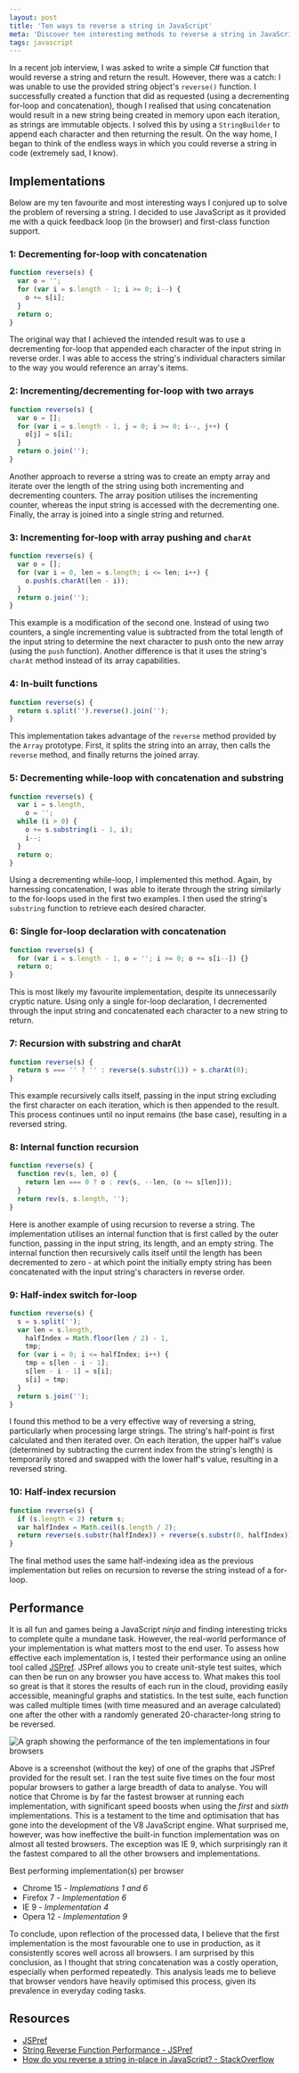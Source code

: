 ```yaml
---
layout: post
title: 'Ten ways to reverse a string in JavaScript'
meta: 'Discover ten interesting methods to reverse a string in JavaScript, complete with performance analysis and practical code examples for coding interviews.'
tags: javascript
---
```


In a recent job interview, I was asked to write a simple C# function that would reverse a string and return the result.
However, there was a catch: I was unable to use the provided string object's `reverse()` function.
I successfully created a function that did as requested (using a decrementing for-loop and concatenation), though I realised that using concatenation would result in a new string being created in memory upon each iteration, as strings are immutable objects.
I solved this by using a `StringBuilder` to append each character and then returning the result.
On the way home, I began to think of the endless ways in which you could reverse a string in code (extremely sad, I know).

<!--more-->

## Implementations

Below are my ten favourite and most interesting ways I conjured up to solve the problem of reversing a string.
I decided to use JavaScript as it provided me with a quick feedback loop (in the browser) and first-class function support.

### 1: Decrementing for-loop with concatenation

```js
function reverse(s) {
  var o = '';
  for (var i = s.length - 1; i >= 0; i--) {
    o += s[i];
  }
  return o;
}
```

The original way that I achieved the intended result was to use a decrementing for-loop that appended each character of the input string in reverse order.
I was able to access the string's individual characters similar to the way you would reference an array's items.

### 2: Incrementing/decrementing for-loop with two arrays

```js
function reverse(s) {
  var o = [];
  for (var i = s.length - 1, j = 0; i >= 0; i--, j++) {
    o[j] = s[i];
  }
  return o.join('');
}
```

Another approach to reverse a string was to create an empty array and iterate over the length of the string using both incrementing and decrementing counters.
The array position utilises the incrementing counter, whereas the input string is accessed with the decrementing one.
Finally, the array is joined into a single string and returned.

### 3: Incrementing for-loop with array pushing and `charAt`

```js
function reverse(s) {
  var o = [];
  for (var i = 0, len = s.length; i <= len; i++) {
    o.push(s.charAt(len - i));
  }
  return o.join('');
}
```

This example is a modification of the second one.
Instead of using two counters, a single incrementing value is subtracted from the total length of the input string to determine the next character to push onto the new array (using the `push` function).
Another difference is that it uses the string's `charAt` method instead of its array capabilities.

### 4: In-built functions

```js
function reverse(s) {
  return s.split('').reverse().join('');
}
```

This implementation takes advantage of the `reverse` method provided by the `Array` prototype.
First, it splits the string into an array, then calls the `reverse` method, and finally returns the joined array.

### 5: Decrementing while-loop with concatenation and substring

```js
function reverse(s) {
  var i = s.length,
    o = '';
  while (i > 0) {
    o += s.substring(i - 1, i);
    i--;
  }
  return o;
}
```

Using a decrementing while-loop, I implemented this method.
Again, by harnessing concatenation, I was able to iterate through the string similarly to the for-loops used in the first two examples.
I then used the string's `substring` function to retrieve each desired character.

### 6: Single for-loop declaration with concatenation

```js
function reverse(s) {
  for (var i = s.length - 1, o = ''; i >= 0; o += s[i--]) {}
  return o;
}
```

This is most likely my favourite implementation, despite its unnecessarily cryptic nature.
Using only a single for-loop declaration, I decremented through the input string and concatenated each character to a new string to return.

### 7: Recursion with substring and charAt

```js
function reverse(s) {
  return s === '' ? '' : reverse(s.substr(1)) + s.charAt(0);
}
```

This example recursively calls itself, passing in the input string excluding the first character on each iteration, which is then appended to the result.
This process continues until no input remains (the base case), resulting in a reversed string.

### 8: Internal function recursion

```js
function reverse(s) {
  function rev(s, len, o) {
    return len === 0 ? o : rev(s, --len, (o += s[len]));
  }
  return rev(s, s.length, '');
}
```

Here is another example of using recursion to reverse a string.
The implementation utilises an internal function that is first called by the outer function, passing in the input string, its length, and an empty string.
The internal function then recursively calls itself until the length has been decremented to zero - at which point the initially empty string has been concatenated with the input string's characters in reverse order.

### 9: Half-index switch for-loop

```js
function reverse(s) {
  s = s.split('');
  var len = s.length,
    halfIndex = Math.floor(len / 2) - 1,
    tmp;
  for (var i = 0; i <= halfIndex; i++) {
    tmp = s[len - i - 1];
    s[len - i - 1] = s[i];
    s[i] = tmp;
  }
  return s.join('');
}
```

I found this method to be a very effective way of reversing a string, particularly when processing large strings.
The string's half-point is first calculated and then iterated over.
On each iteration, the upper half's value (determined by subtracting the current index from the string's length) is temporarily stored and swapped with the lower half's value, resulting in a reversed string.

### 10: Half-index recursion

```js
function reverse(s) {
  if (s.length < 2) return s;
  var halfIndex = Math.ceil(s.length / 2);
  return reverse(s.substr(halfIndex)) + reverse(s.substr(0, halfIndex));
}
```

The final method uses the same half-indexing idea as the previous implementation but relies on recursion to reverse the string instead of a for-loop.

## Performance

It is all fun and games being a JavaScript _ninja_ and finding interesting tricks to complete quite a mundane task.
However, the real-world performance of your implementation is what matters most to the end user.
To assess how effective each implementation is, I tested their performance using an online tool called [JSPref](http://jsperf.com).
JSPref allows you to create unit-style test suites, which can then be run on any browser you have access to.
What makes this tool so great is that it stores the results of each run in the cloud, providing easily accessible, meaningful graphs and statistics.
In the test suite, each function was called multiple times (with time measured and an average calculated) one after the other with a randomly generated 20-character-long string to be reversed.

![A graph showing the performance of the ten implementations in four browsers](/uploads/ten-ways-to-reverse-a-string-in-javascript/browser-performance.png)

Above is a screenshot (without the key) of one of the graphs that JSPref provided for the result set.
I ran the test suite five times on the four most popular browsers to gather a large breadth of data to analyse.
You will notice that Chrome is by far the fastest browser at running each implementation, with significant speed boosts when using the _first_ and _sixth_ implementations.
This is a testament to the time and optimisation that has gone into the development of the V8 JavaScript engine.
What surprised me, however, was how ineffective the built-in function implementation was on almost all tested browsers.
The exception was IE 9, which surprisingly ran it the fastest compared to all the other browsers and implementations.

Best performing implementation(s) per browser

- Chrome 15 - _Implemations 1 and 6_
- Firefox 7 - _Implementation 6_
- IE 9 - _Implementation 4_
- Opera 12 - _Implementation 9_

To conclude, upon reflection of the processed data, I believe that the first implementation is the most favourable one to use in production, as it consistently scores well across all browsers.
I am surprised by this conclusion, as I thought that string concatenation was a costly operation, especially when performed repeatedly.
This analysis leads me to believe that browser vendors have heavily optimised this process, given its prevalence in everyday coding tasks.

## Resources

- [JSPref](http://jsperf.com/)
- [String Reverse Function Performance - JSPref](http://jsperf.com/string-reverse-function-performance)
- [How do you reverse a string in-place in JavaScript? - StackOverflow](http://stackoverflow.com/questions/958908/how-do-you-reverse-a-string-in-place-in-javascript)
